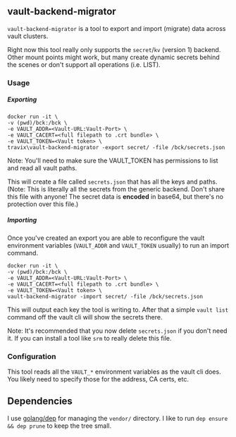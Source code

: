 ## vault-backend-migrator

`vault-backend-migrator` is a tool to export and import (migrate) data across vault clusters.

Right now this tool really only supports the `secret`/`kv` (version 1) backend. Other mount points might work, but many create dynamic secrets behind the scenes or don't support all operations (i.e. LIST).

### Usage

##### Exporting

```
docker run -it \
-v (pwd)/bck:/bck \
-e VAULT_ADDR=<Vault-URL:Vault-Port> \
-e VAULT_CACERT=<full filepath to .crt bundle> \
-e VAULT_TOKEN=<Vault token> \
travix\vault-backend-migrator -export secret/ -file /bck/secrets.json
```

Note: You'll need to make sure the VAULT_TOKEN has permissions to list and read all vault paths.


This will create a file called `secrets.json` that has all the keys and paths. (Note: This is literally all the secrets from the generic backend. Don't share this file with anyone! The secret data is **encoded** in base64, but there's no protection over this file.)

##### Importing

Once you've created an export you are able to reconfigure the vault environment variables (`VAULT_ADDR` and `VAULT_TOKEN` usually) to run an import command.

```
docker run -it \
-v (pwd)/bck:/bck \
-e VAULT_ADDR=<Vault-URL:Vault-Port> \
-e VAULT_CACERT=<full filepath to .crt bundle> \
-e VAULT_TOKEN=<Vault token> \
vault-backend-migrator -import secret/ -file /bck/secrets.json
```

This will output each key the tool is writing to. After that a simple `vault list` command off the vault cli will show the secrets there.

Note: It's recommended that you now delete `secrets.json` if you don't need it. If you can install a tool like `srm` to really delete this file.


### Configuration

This tool reads all the `VAULT_*` environment variables as the vault cli does. You likely need to specify those for the address, CA certs, etc.

## Dependencies

I use [golang/dep](https://github.com/golang/dep) for managing the `vendor/` directory. I like to run `dep ensure && dep prune` to keep the tree small.